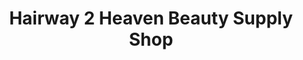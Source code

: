 ---
title: "Hairway 2 Heaven Beauty Supply Shop"
url: /fresno/hairway-2-heaven-beauty-supply-shop/
shop: beauty
---